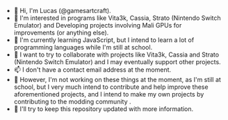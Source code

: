 - 👋 Hi, I'm Lucas (@gamesartcraft).
- 👀 I'm interested in programs like Vita3k, Cassia, Strato (Nintendo Switch Emulator) and Developing projects involving Mali GPUs for improvements (or anything else).
- 🌱 I'm currently learning JavaScript, but I intend to learn a lot of programming languages while I'm still at school.
- 💞️ I want to try to collaborate with projects like Vita3k, Cassia and Strato (Nintendo Switch Emulator) and I may eventually support other projects.
- 📫 I don't have a contact email address at the moment.
- 📖 However, I'm not working on these things at the moment, as I'm still at school, but I very much intend to contribute and help improve these aforementioned projects, and I intend to make my own projects by contributing to the modding community .
- 🙂 I'll try to keep this repository updated with more information.
